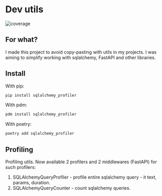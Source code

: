 
# Dev utils

![coverage](./coverage.svg)

## For what?

I made this project to avoid copy-pasting with utils in my projects. I was aiming to simplify
working with sqlalchemy, FastAPI and other libraries.

## Install

With pip:

```bash
pip install sqlalchemy_profiler
```

With pdm:

```bash
pdm install sqlalchemy_profiler
```

With poetry:

```bash
poetry add sqlalchemy_profiler
```

## Profiling

Profiling utils. Now available 2 profilers and 2 middlewares (FastAPI) for such profilers:

1. SQLAlchemyQueryProfiler - profile entire sqlalchemy query - it text, params, duration.
2. SQLAlchemyQueryCounter - count sqlalchemy queries.
